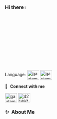 ### Hi there <a href="https://www.gautamkrishnar.com/"><img src="https://media.giphy.com/media/hvRJCLFzcasrR4ia7z/giphy.gif" width="5%"></a>
Language: 
<img align="center" src="https://raw.githubusercontent.com/OlegIlyenko/scala-icon/master/scala-icon.png" alt="gautamkrishnar" height="30" width="40" />
<a href="https://linkedin.com/in/guy-arieli-4127b8198" target="blank"><img align="center" src="https://raw.githubusercontent.com/rahuldkjain/github-profile-readme-generator/master/src/images/icons/Social/linked-in-alt.svg" alt="gautamkrishnar" height="30" width="40" /></a>



🔗 &nbsp;**Connect with me**
<p align="left">
<a href="https://linkedin.com/in/guy-arieli-4127b8198" target="blank"><img align="center" src="https://raw.githubusercontent.com/rahuldkjain/github-profile-readme-generator/master/src/images/icons/Social/linked-in-alt.svg" alt="gautamkrishnar" height="30" width="40" /></a>
<a href="https://stackoverflow.com/users/17983042/guy-arieli" target="blank"><img align="center" src="https://raw.githubusercontent.com/rahuldkjain/github-profile-readme-generator/master/src/images/icons/Social/stack-overflow.svg" alt="4214976" height="30" width="40" /></a>

### ✨&nbsp; About Me
